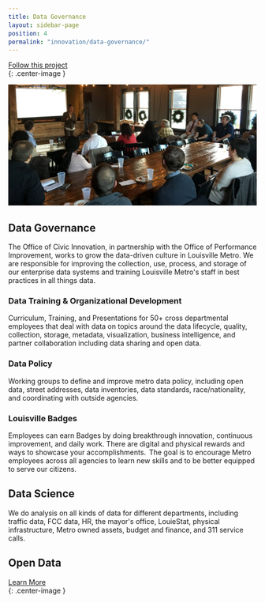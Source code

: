 ```yaml
---
title: Data Governance
layout: sidebar-page
position: 4
permalink: "innovation/data-governance/"
---
```


<div class="end-xs hidden-xs col-md-4 button-wrap">
<a class="usa-button usa-button-outline link--external" href="https://public.govdelivery.com/accounts/KYLOUISVILLE/subscriber/new?category_id=KYLOUISVILLE_C70" target="_blank">Follow this project</a>
</div>{: .center-image }

![Data governance year end meeting](/assets/img/projects/data-governance/data-governance-0.jpg)


## Data Governance

The Office of Civic Innovation, in partnership with the Office of Performance Improvement, works to grow the data-driven culture in Louisville Metro. We are responsible for improving the collection, use, process, and storage of our enterprise data systems and training Louisville Metro's staff in best practices in all things data.

### Data Training & Organizational Development

Curriculum, Training, and Presentations for 50+ cross departmental employees that deal with data on topics around the data lifecycle, quality, collection, storage, metadata, visualization, business intelligence, and partner collaboration including data sharing and open data.

### Data Policy

Working groups to define and improve metro data policy, including open data, street addresses, data inventories, data standards, race/nationality, and coordinating with outside agencies.

### Louisville Badges

Employees can earn Badges by doing breakthrough innovation, continuous improvement, and daily work.  There are digital and physical rewards and ways to showcase your accomplishments.  The goal is to encourage Metro employees across all agencies to learn new skills and to be better equipped to serve our citizens.

## Data Science

We do analysis on all kinds of data for different departments, including traffic data, FCC data, HR, the mayor's office, LouieStat, physical infrastructure, Metro owned assets, budget and finance, and 311 service calls.

## Open Data


<div class="end-xs hidden-xs col-md-3 button-wrap">
<a class="usa-button usa-button-outline link--external" href="https://projects.lsvll.io/projects/data-governance/" target="_blank">Learn More</a>
</div>{: .center-image }
